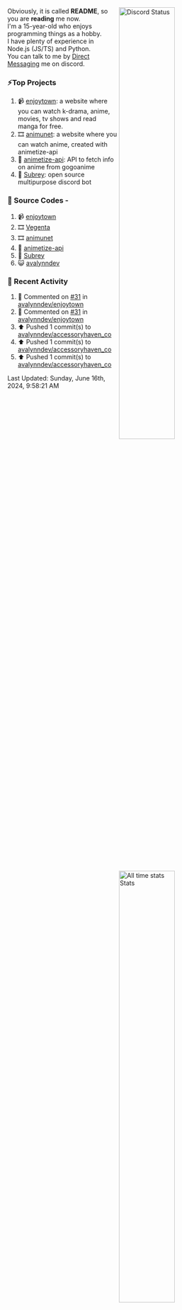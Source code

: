 <a href="https://discord.com/users/735059235141845003" target="_blank">
	<img width="50%" align="right" alt="Discord Status" src="https://lanyard.cnrad.dev/api/735059235141845003?bg=1f1f1f&borderRadius=5px">
</a>
<a href="https://wakatime.com/@Avalynn" target="_blank">
	<img width="50%" align="right" alt="All time stats Stats" src="https://github-readme-stats.vercel.app/api/wakatime?username=avalynn&border_radius=5px&theme=dark&bg_color=1f1f1f&border_color=1f1f1f&icon_color=58a6ff&show_icons=true&disable_animations=true&custom_title=All%20Time%20Stats&v=2\&layout=compact">
</a>

<div align="left">
Obviously, it is called <b>README</b>, so you are <b>reading</b> me now.<br> 
I'm a 15-year-old who enjoys programming things as a hobby. <br>
I have plenty of experience in Node.js (JS/TS) and Python.<br>
You can talk to me by <a href="https://discord.com/users/735059235141845003">Direct Messaging</a> me on discord.<br>
</div>

### ⚡Top Projects
1. 📹 [enjoytown](https://enjoytown.netlify.app/): a website where you can watch k-drama, anime, movies, tv shows and read manga for free.
2. 🎞️ [animunet](https://animunet.vercel.app): a website where you can watch anime, created with animetize-api
3. 🎉 [animetize-api](https://animetize-api.vercel.app): API to fetch info on anime from gogoanime 
2. 🤖 [Subrey](https://github.com/InfiniteDevs/Subrey): open source multipurpose discord bot

### 📄 Source Codes -
1. 📹 [enjoytown](https://github.com/avalynndev/enjoytown) 
2. 🎞️ [Vegenta](https://github.com/InfiniteDevs/vegenta)
3. 🎞️ [animunet](https://github.com/InfiniteDevs/animunet)
4. 🎉 [animetize-api](https://github.com/avalynndev/animetize-api)
5. 🤖 [Subrey](https://github.com/InfiniteDevs/Subrey)
6. 😺 [avalynndev](https://github.com/avalynndev/avalynn-web)

### 📄 Recent Activity

<!--RECENT_ACTIVITY:start-->
1. 💬 Commented on [#31](https://github.com/avalynndev/enjoytown/issues/31#issuecomment-2169825402) in [avalynndev/enjoytown](https://github.com/avalynndev/enjoytown)<br>
2. 💬 Commented on [#31](https://github.com/avalynndev/enjoytown/issues/31#issuecomment-2168240240) in [avalynndev/enjoytown](https://github.com/avalynndev/enjoytown)<br>
3. ⬆️ Pushed 1 commit(s) to [avalynndev/accessoryhaven_co](https://github.com/avalynndev/accessoryhaven_co)<br>
4. ⬆️ Pushed 1 commit(s) to [avalynndev/accessoryhaven_co](https://github.com/avalynndev/accessoryhaven_co)<br>
5. ⬆️ Pushed 1 commit(s) to [avalynndev/accessoryhaven_co](https://github.com/avalynndev/accessoryhaven_co)<br>
<!--RECENT_ACTIVITY:end-->

<!--RECENT_ACTIVITY:last_update-->
Last Updated: Sunday, June 16th, 2024, 9:58:21 AM
<!--RECENT_ACTIVITY:last_update_end-->
